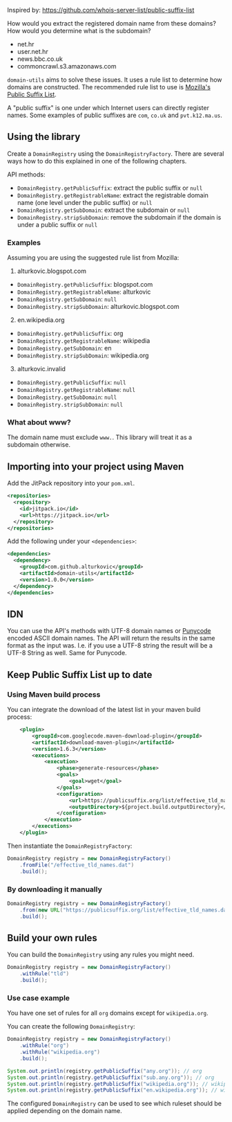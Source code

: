 Inspired by: https://github.com/whois-server-list/public-suffix-list

How would you extract the registered domain name from these domains? How would you determine what is the subdomain?

- net.hr
- user.net.hr
- news.bbc.co.uk
- commoncrawl.s3.amazonaws.com

`domain-utils` aims to solve these issues. It uses a rule list to determine how domains are constructed.
The recommended rule list to use is [Mozilla's Public Suffix List](https://publicsuffix.org/).

A "public suffix" is one under which Internet users can directly register names. Some examples of public suffixes are `com`, `co.uk` and `pvt.k12.ma.us`.

## Using the library

Create a `DomainRegistry` using the `DomainRegistryFactory`. There are several ways how to do this explained in one of the following chapters.

API methods:

- `DomainRegistry.getPublicSuffix`: extract the public suffix or `null`
- `DomainRegistry.getRegistrableName`: extract the registrable domain name (one level under the public suffix) or `null`
- `DomainRegistry.getSubDomain`:  extract the subdomain or `null`
- `DomainRegistry.stripSubDomain`: remove the subdomain if the domain is under a public suffix or `null`

### Examples

Assuming you are using the suggested rule list from Mozilla:

1. alturkovic.blogspot.com
- `DomainRegistry.getPublicSuffix`: blogspot.com
- `DomainRegistry.getRegistrableName`: alturkovic
- `DomainRegistry.getSubDomain`:  `null`
- `DomainRegistry.stripSubDomain`: alturkovic.blogspot.com

2. en.wikipedia.org
- `DomainRegistry.getPublicSuffix`: org
- `DomainRegistry.getRegistrableName`: wikipedia
- `DomainRegistry.getSubDomain`:  en
- `DomainRegistry.stripSubDomain`: wikipedia.org

3. alturkovic.invalid
- `DomainRegistry.getPublicSuffix`: `null`
- `DomainRegistry.getRegistrableName`: `null`
- `DomainRegistry.getSubDomain`:  `null`
- `DomainRegistry.stripSubDomain`: `null`

### What about www?

The domain name must exclude `www.`. This library will treat it as a subdomain otherwise.

## Importing into your project using Maven

Add the JitPack repository into your `pom.xml`.

```xml
<repositories>
  <repository>
    <id>jitpack.io</id>
    <url>https://jitpack.io</url>
  </repository>
</repositories>
```

Add the following under your `<dependencies>`:

```xml
<dependencies>
  <dependency>
    <groupId>com.github.alturkovic</groupId>
    <artifactId>domain-utils</artifactId>
    <version>1.0.0</version>
  </dependency>
</dependencies>
```

## IDN

You can use the API's methods with UTF-8 domain names or [Punycode](https://en.wikipedia.org/wiki/Punycode) encoded ASCII domain names. The API will return the results in the same format as the input was. I.e. if you use a UTF-8 string the result will be a UTF-8 String as well. Same for Punycode.

## Keep Public Suffix List up to date

### Using Maven build process

You can integrate the download of the latest list in your maven build process:

```xml
    <plugin>
        <groupId>com.googlecode.maven-download-plugin</groupId>
        <artifactId>download-maven-plugin</artifactId>
        <version>1.6.3</version>
        <executions>
            <execution>
                <phase>generate-resources</phase>
                <goals>
                    <goal>wget</goal>
                </goals>
                <configuration>
                    <url>https://publicsuffix.org/list/effective_tld_names.dat</url>
                    <outputDirectory>${project.build.outputDirectory}</outputDirectory>
                </configuration>
            </execution>
        </executions>
    </plugin>
```

Then instantiate the `DomainRegistryFactory`:

```java
DomainRegistry registry = new DomainRegistryFactory()
    .fromFile("/effective_tld_names.dat")
    .build();
```

### By downloading it manually

```java
DomainRegistry registry = new DomainRegistryFactory()
    .from(new URL("https://publicsuffix.org/list/effective_tld_names.dat").openStream())
    .build();
```

## Build your own rules

You can build the `DomainRegistry` using any rules you might need.

```java
DomainRegistry registry = new DomainRegistryFactory()
    .withRule("tld")
    .build();
```

### Use case example

You have one set of rules for all `org` domains except for `wikipedia.org`.

You can create the following `DomainRegistry`:

```java
DomainRegistry registry = new DomainRegistryFactory()
    .withRule("org")
    .withRule("wikipedia.org")
    .build();

System.out.println(registry.getPublicSuffix("any.org")); // org
System.out.println(registry.getPublicSuffix("sub.any.org")); // org
System.out.println(registry.getPublicSuffix("wikipedia.org")); // wikipedia.org
System.out.println(registry.getPublicSuffix("en.wikipedia.org")); // wikipedia.org
```

The configured `DomainRegistry` can be used to see which ruleset should be applied depending on the domain name.